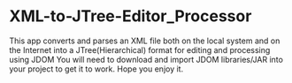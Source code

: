 # XML-to-JTree-Editor_Processor
This app converts and parses an XML file both on the local system and on the Internet into a JTree(Hierarchical) format  for editing and processing using JDOM
You will need to download and import JDOM libraries/JAR into your project to get it to work.
Hope you enjoy it.

